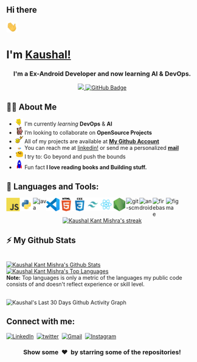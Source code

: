 ## Hi there

<img alt="GIF" src="https://github.com/kaushalkantmishra/kaushalkantmishra/blob/main/Assets/Hi.gif" width="29px">

# I'm [Kaushal!](https://www.google.com/search?q=https://www.linkedin.com/in/kaushal-kant-mishra/)

<h3 align="center">I'm a Ex-Android Developer and now learning AI & DevOps.</h3>

<p align="center">
<a href="https://github.com/Meghna-DAS/github-profile-views-counter">
    <img src="https://komarev.com/ghpvc/?username=kaushalkantmishra">
</a>
<a href="https://github.com/kaushalkantmishra?tab=followers"><img src="https://img.shields.io/github/followers/kaushalkantmishra?label=Followers&style=social" alt="GitHub Badge"></a>
</p>
    
## 🙋‍♂️ About Me

- <img alt="GIF" src="https://github.com/kaushalkantmishra/kaushalkantmishra/blob/main/Assets/wave.gif" width="20px" /> I'm currently _learning_ **DevOps** & **AI**
- <img alt="GIF" src="https://github.com/kaushalkantmishra/kaushalkantmishra/blob/main/Assets/gandalf_parrot.gif" width="20px" /> I’m looking to collaborate on **OpenSource Projects**
- <img alt="GIF" src="https://github.com/kaushalkantmishra/kaushalkantmishra/blob/main/Assets/headbang.gif" width="20px" /> All of my projects are available at **[My Github Account](https://github.com/kaushalkantmishra?tab=repositories)**
- <img alt="GIF" src="https://github.com/kaushalkantmishra/kaushalkantmishra/blob/main/Assets/Handshake.gif" width="20px" /> You can reach me at [linkedin!][linkedin] or send me a personalized **<a href="mailto:kaushal@youremail.com?subject=Hola%20Kaushal">mail</a>**
- <img alt="GIF" src="https://github.com/kaushalkantmishra/kaushalkantmishra/blob/main/Assets/happy.gif" width="20px" /> I try to: Go beyond and push the bounds
- <img alt="GIF" src="https://github.com/kaushalkantmishra/kaushalkantmishra/blob/main/Assets/Rocket.gif" width="20px" /> Fun fact **I love reading books and Building stuff.**

## 🚀 Languages and Tools:

<p align="left">
<img align="left" alt="JavaScript" width="35px" src="https://raw.githubusercontent.com/github/explore/80688e429a7d4ef2fca1e82350fe8e3517d3494d/topics/javascript/javascript.png" />
<img align="left" alt="HTML5" width="35px" src="https://raw.githubusercontent.com/github/explore/80688e429a7d4ef2fca1e82350fe8e3517d3494d/topics/python/python.png" />
<img align="left" alt="java" width="35px" src="https://img.icons8.com/color/48/null/java-coffee-cup-logo--v1.png" />
<img align="left" alt="Visual Studio Code" width="35px" src="https://raw.githubusercontent.com/github/explore/80688e429a7d4ef2fca1e82350fe8e3517d3494d/topics/visual-studio-code/visual-studio-code.png" />
<img align="left" alt="HTML5" width="35px" src="https://raw.githubusercontent.com/github/explore/80688e429a7d4ef2fca1e82350fe8e3517d3494d/topics/html/html.png" />
<img align="left" alt="CSS3" width="35px" src="https://raw.githubusercontent.com/github/explore/80688e429a7d4ef2fca1e82350fe8e3517d3494d/topics/css/css.png" />
<img align="left" alt="tailwind" width="35px" src="https://raw.githubusercontent.com/github/explore/80688e429a7d4ef2fca1e82350fe8e3517d3494d/topics/tailwind/tailwind.png" />
<img align="left" alt="React" width="35px" src="https://raw.githubusercontent.com/github/explore/80688e429a7d4ef2fca1e82350fe8e3517d3494d/topics/react/react.png" />
<img align="left" alt="Node.js" width="35px" src="https://raw.githubusercontent.com/github/explore/80688e429a7d4ef2fca1e82350fe8e3517d3494d/topics/nodejs/nodejs.png" />
<img align="left" alt="git-scm" width="35px" src="https://img.icons8.com/color/48/000000/git.png" />
<img align="left" alt="android" width="35px" src="https://img.icons8.com/fluency/48/000000/android-os.png" />
<img align="left" alt="firebase" width="35px" src="https://img.icons8.com/color/48/000000/google-firebase-console.png" />
<img align="left" alt="figma" width="35px" src="https://img.icons8.com/color/48/000000/figma--v2.png" />
</p>
<br/>
<br/>
<p align="center"><a href="https://github.com/kaushalkantmishra/github-readme-streak-stats">
    <img title="🔥 Get streak stats for your profile at git.io/streak-stats" alt="Kaushal Kant Mishra's streak" src="https://github-readme-streak-stats.herokuapp.com/?user=kaushalkantmishra&theme=black-ice&hide_border=true&stroke=0000&background=060A0CD0"/>
</a></p>

## :zap: My Github Stats

<br/>
<a href="https://github.com/kaushalkantmishra/github-readme-stats"><img alt="Kaushal Kant Mishra's Github Stats" src="https://github-readme-stats.vercel.app/api?username=kaushalkantmishra&show_icons=true&count_private=true&theme=react&hide_border=true&bg_color=0D1117" /></a>
<a href="https://github.com/kaushalkantmishra/github-readme-stats"><img alt="Kaushal Kant Mishra's Top Languages" src="https://github-readme-stats.vercel.app/api/top-langs/?username=kaushalkantmishra&langs_count=8&count_private=true&layout=compact&theme=react&hide_border=true&bg_color=0D1117" /></a>
<br/>
<b>Note:</b> Top languages is only a metric of the languages my public code consists of and doesn't reflect experience or skill level.

<br/>
<br/>

![Kaushal's Last 30 Days Github Activity Graph](https://gaurav-github-readme-activity-graph.vercel.app/graph?username=kaushalkantmishra&theme=tokyo-night)

## Connect with me:

<p align="left">
<a href="https://www.linkedin.com/in/kaushalkantmishra/"><img src="https://img.shields.io/badge/linkedin-%230077B5.svg?&style=for-the-badge&logo=linkedin&logoColor=white" alt="LinkedIn" /></a>&nbsp;
<a href="https://twitter.com/kaushalkantmishra"><img src="https://img.shields.io/badge/Twitter-1DA1F2?style=for-the-badge&logo=twitter&logoColor=white" alt="twitter"/></a>&nbsp;
<a href="mailto:contact.kaushalkantmishra@gmail.com?subject=Hola%20Kaushal"><img src="https://img.shields.io/badge/gmail-%23D14836.svg?&style=for-the-badge&logo=gmail&logoColor=white" alt="Gmail"/></a>&nbsp;
<a href="https://www.instagram.com/kaushalkantmishra/"><img src="https://img.shields.io/badge/instagram-%23E4405F.svg?&style=for-the-badge&logo=instagram&logoColor=white" alt="Instagram" /></a>&nbsp;
</p>

<div align="center">
<h3 align="center">Show some &nbsp;❤️&nbsp; by starring some of the repositories!</h3>
</div>

[instagram]: https://instagram.com/kaushalkantmishra
[linkedin]: https://www.linkedin.com/in/kaushalkantmishra/
